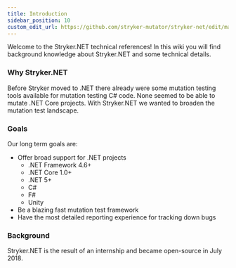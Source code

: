 ```yaml
---
title: Introduction
sidebar_position: 10
custom_edit_url: https://github.com/stryker-mutator/stryker-net/edit/master/docs/technical-reference/introduction.md
---
```


Welcome to the Stryker.NET technical references! In this wiki you will find background knowledge about Stryker.NET and some technical details.

### Why Stryker.NET
Before Stryker moved to .NET there already were some mutation testing tools available for mutation testing C# code. None seemed to be able to mutate .NET Core projects. With Stryker.NET we wanted to broaden the mutation test landscape. 

### Goals
Our long term goals are:
* Offer broad support for .NET projects
  * .NET Framework 4.6+ 
  * .NET Core 1.0+
  * .NET 5+
  * C#
  * F#
  * Unity
* Be a blazing fast mutation test framework
* Have the most detailed reporting experience for tracking down bugs

### Background
Stryker.NET is the result of an internship and became open-source in July 2018.
